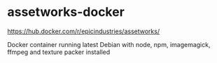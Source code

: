 # assetworks-docker

https://hub.docker.com/r/epicindustries/assetworks/

Docker container running latest Debian with node, npm, imagemagick, ffmpeg and texture packer installed